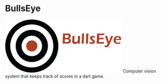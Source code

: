 # BullsEye
![alt tag](https://raw.githubusercontent.com/torgeha/BullsEye/images/images/LogoV1.png)
Computer vision system that keeps track of scores in a dart game.
